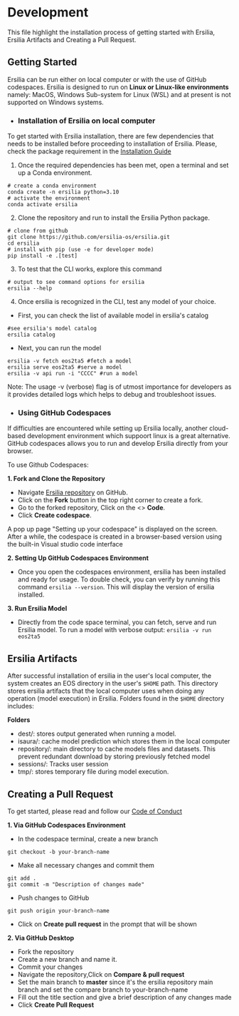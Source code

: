 # Development
This file highlight the installation process of getting started with Ersilia, Ersilia Artifacts and Creating a Pull Request.

## Getting Started
Ersilia can be run either on local computer or with the use of GitHub codespaces. Ersilia is designed to run on **Linux or Linux-like environments** namely: MacOS, Windows Sub-system for Linux (WSL) and at present is not supported on Windows systems.

- ### Installation of Ersilia on local computer
To get started with Ersilia installation, there are few dependencies that needs to be installed before proceeding to installation of Ersilia. Please, check the package requirement in the [Installation Guide](https://ersilia.gitbook.io/ersilia-book/ersilia-model-hub/installation)
1. Once the required dependencies has been met, open a terminal and set up a Conda environment.

```
# create a conda environment
conda create -n ersilia python=3.10
# activate the environment
conda activate ersilia
```
2. Clone the repository and run to install the Ersilia Python package.
```
# clone from github
git clone https://github.com/ersilia-os/ersilia.git
cd ersilia
# install with pip (use -e for developer mode)
pip install -e .[test]
```
3. To test that the CLI works, explore this command
```
# output to see command options for ersilia
ersilia --help
```
4. Once ersilia is recognized in the CLI, test any model of your choice.
- First, you can check the list of available model in ersilia's catalog
```
#see ersilia's model catalog
ersilia catalog
```
- Next, you can run the model
```
ersilia -v fetch eos2ta5 #fetch a model
ersilia serve eos2ta5 #serve a model
ersilia -v api run -i "CCCC" #run a model
```

Note: The usage -v (verbose) flag is of utmost importance for developers as it provides detailed logs which helps to debug and troubleshoot issues.

- ### Using GitHub Codespaces
If difficulties are encountered while setting up Ersilia locally, another cloud-based development environment which suppoort linux is a great alternative.
GitHub codespaces allows you to run and develop Ersilia directly from your browser.

To use Github Codespaces:

 **1. Fork and Clone the Repository**
 
 - Navigate [Ersilia repository](https://github.com/ersilia-os/ersilia) on GitHub.
 - Click on the **Fork** button in the top right corner to create a fork.
 - Go to the forked repository, Click on the <> **Code**.
 - Click **Create codespace**.
   
A pop up page "Setting up your codespace" is displayed on the screen. After a while, the codespace is created in a browser-based version using the built-in Visual studio code interface 

**2. Setting Up GitHub Codespaces Environment**

- Once you open the codespaces environment, ersilia has been installed and ready for usage. To double check, you can verify by running this command `ersilia --version`. This
will display the version of ersilia installed.

**3. Run Ersilia Model**
- Directly from the code space terminal, you can fetch, serve and run Ersilia model.
To run a model with verbose output:
`ersilia -v run eos2ta5`

## Ersilia Artifacts
After successful installation of ersilia in the user's local computer, the system creates an EOS directory in the user's `$HOME` path. This directory stores ersilia artifacts that the local computer uses when doing any operation (model execution) in Ersilia.
Folders found in the `$HOME` directory includes:

**Folders**
- dest/: stores output generated when running a model.
- isaura/: cache model prediction which stores them in the local computer
- repository/: main directory to cache models files and datasets. This prevent redundant download by storing previously fetched model
- sessions/: Tracks user session
- tmp/: stores temporary file during model execution.

## Creating a Pull Request
To get started, please read and follow our [Code of Conduct](https://github.com/ersilia-os/ersilia/blob/master/CODE_OF_CONDUCT.md)

**1. Via GitHub Codespaces Environment**
- In the codespace terminal, create a new branch
```
git checkout -b your-branch-name
```
- Make all necessary changes and commit them
```
git add .
git commit -m "Description of changes made"
```
- Push changes to GitHub
```
git push origin your-branch-name
```
- Click on **Create pull request** in the prompt that will be shown

**2. Via GitHub Desktop**
- Fork the repository
- Create a new branch and name it.
- Commit your changes
- Navigate the repository,Click on **Compare & pull request** 
- Set the main branch to **master** since it's the ersilia repository main branch and set the compare branch to your-branch-name
- Fill out the title section and give a brief description of any changes made
- Click **Create Pull Request**

  



